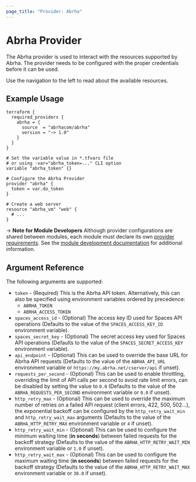 ```yaml
---
page_title: "Provider: Abrha"
---
```


# Abrha Provider

The Abrha provider is used to interact with the
resources supported by Abrha. The provider needs to be configured
with the proper credentials before it can be used.

Use the navigation to the left to read about the available resources.

## Example Usage

```hcl
terraform {
  required_providers {
    abrha = {
      source  = "abrhacom/abrha"
      version = "~> 1.0"
    }
  }
}

# Set the variable value in *.tfvars file
# or using -var="abrha_token=..." CLI option
variable "abrha_token" {}

# Configure the Abrha Provider
provider "abrha" {
  token = var.do_token
}

# Create a web server
resource "abrha_vm" "web" {
  # ...
}
```

-> **Note for Module Developers** Although provider configurations are shared between modules, each module must
declare its own [provider requirements](https://www.terraform.io/docs/language/providers/requirements.html). See the [module development documentation](https://www.terraform.io/docs/language/modules/develop/providers.html) for additional information.

## Argument Reference

The following arguments are supported:

* `token` - (Required) This is the Abrha API token. Alternatively, this can also be specified
  using environment variables ordered by precedence:
  * `ABRHA_TOKEN`
  * `ABRHA_ACCESS_TOKEN`
* `spaces_access_id` - (Optional) The access key ID used for Spaces API
  operations (Defaults to the value of the `SPACES_ACCESS_KEY_ID` environment
  variable).
* `spaces_secret_key` - (Optional) The secret access key used for Spaces API
  operations (Defaults to the value of the `SPACES_SECRET_ACCESS_KEY`
  environment variable).
* `api_endpoint` - (Optional) This can be used to override the base URL for
  Abrha API requests (Defaults to the value of the `ABRHA_API_URL`
  environment variable or `https://my.abrha.net/cserver/api` if unset).
* `requests_per_second` - (Optional) This can be used to enable throttling, overriding the limit
  of API calls per second to avoid rate limit errors, can be disabled by setting the value
  to `0.0` (Defaults to the value of the `ABRHA_REQUESTS_PER_SECOND` environment
  variable or `0.0` if unset).
* `http_retry_max` - (Optional) This can be used to override the maximum number
  of retries on a failed API request (client errors, 422, 500, 502...), the exponential
  backoff can be configured by the `http_retry_wait_min` and `http_retry_wait_max` arguments
  (Defaults to the value of the `ABRHA_HTTP_RETRY_MAX` environment variable or
  `4` if unset).
* `http_retry_wait_min` - (Optional) This can be used to configure the minimum
  waiting time (**in seconds**) between failed requests for the backoff strategy
  (Defaults to the value of the `ABRHA_HTTP_RETRY_WAIT_MIN` environment
  variable or `1.0` if unset).
* `http_retry_wait_max` - (Optional) This can be used to configure the maximum
  waiting time (**in seconds**) between failed requests for the backoff strategy
  (Defaults to the value of the `ABRHA_HTTP_RETRY_WAIT_MAX` environment
  variable or `30.0` if unset).
